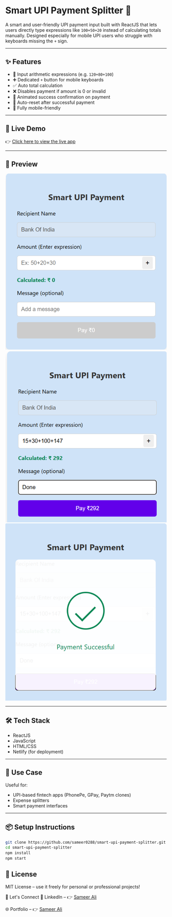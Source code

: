 # Smart UPI Payment Splitter 💸

A smart and user-friendly UPI payment input built with ReactJS that lets users directly type expressions like `100+50+20` instead of calculating totals manually. Designed especially for mobile UPI users who struggle with keyboards missing the `+` sign.

---

## ✨ Features

- 🔢 Input arithmetic expressions (e.g. `120+80+100`)
- ➕ Dedicated `+` button for mobile keyboards
- ✅ Auto total calculation
- ❌ Disables payment if amount is 0 or invalid
- 🎉 Animated success confirmation on payment
- 🧼 Auto-reset after successful payment
- 📱 Fully mobile-friendly

---

## 🚀 Live Demo

👉 [Click here to view the live app](https://smart-upi-splitter.netlify.app/)  

---

## 📸 Preview

![App Preview](./src/images/screenshot.png) 
![Flow Preview](./src/images/screenshot2.png)   
![Success Preview](./src/images/screenshot3.png)

---

## 🛠 Tech Stack

- ReactJS
- JavaScript
- HTML/CSS
- Netlify (for deployment)

---

## 🧠 Use Case

Useful for:
- UPI-based fintech apps (PhonePe, GPay, Paytm clones)
- Expense splitters
- Smart payment interfaces

---

## 📦 Setup Instructions

```bash
git clone https://github.com/sameer0288/smart-upi-payment-splitter.git
cd smart-upi-payment-splitter
npm install
npm start
```

## 📜 License
MIT License – use it freely for personal or professional projects!

🤝 Let's Connect
💼 LinkedIn – 👉 [Sameer Ali](https://www.linkedin.com/in/sameer0288)  

🌐 Portfolio – 👉 [Sameer Ali](https://sameer-portfolio0288.netlify.app/)  

